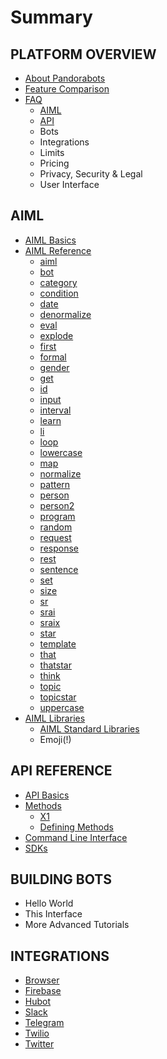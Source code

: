 # Summary

## PLATFORM OVERVIEW

* [About Pandorabots](README.md)
* [Feature Comparison ](feature-comparison.md)
* [FAQ](faq.md)
  * [AIML](faq.md#aiml)
  * [API](faq.md/#api)
  * Bots
  * Integrations
  * Limits
  * Pricing
  * Privacy, Security & Legal
  * User Interface

## AIML

* [AIML Basics](aiml/aiml-basics.md)
* [AIML Reference](/SUMMARY.md#summary)
  * [aiml](aiml/aiml-reference/aiml.md)
  * [bot](aiml/aiml-reference/bot.md)
  * [category](aiml/aiml-reference/category.md)
  * [condition](aiml/aiml-reference/condition.md)
  * [date](aiml/aiml-reference/date.md)
  * [denormalize](aiml/aiml-reference/denormalize.md)
  * [eval](aiml/aiml-reference/eval.md)
  * [explode](aiml/aiml-reference/explode.md)
  * [first](aiml/aiml-reference/first.md)
  * [formal](aiml/aiml-reference/formal.md)
  * [gender](aiml/aiml-reference/gender.md)
  * [get](aiml/aiml-reference/get.md)
  * [id](aiml/aiml-reference/id.md)
  * [input](aiml/aiml-reference/input.md)
  * [interval](aiml/aiml-reference/interval.md)
  * [learn](aiml/aiml-reference/learn.md)
  * [li](aiml/aiml-reference/li.md)
  * [loop](aiml/aiml-reference/loop.md)
  * [lowercase](aiml/aiml-reference/lowercase.md)
  * [map](aiml/aiml-reference/map.md)
  * [normalize](aiml/aiml-reference/normalize.md)
  * [pattern](aiml/aiml-reference/pattern.md)
  * [person](aiml/aiml-reference/person.md)
  * [person2](aiml/aiml-reference/person2.md)
  * [program](aiml/aiml-reference/program.md)
  * [random](aiml/aiml-reference/random.md)
  * [request](aiml/aiml-reference/request.md)
  * [response](aiml/aiml-reference/response.md)
  * [rest](aiml/aiml-reference/rest.md)
  * [sentence](aiml/aiml-reference/sentence.md)
  * [set](aiml/aiml-reference/set.md)
  * [size](aiml/aiml-reference/size.md)
  * [sr](aiml/aiml-reference/sr.md)
  * [srai](aiml/aiml-reference/srai.md)
  * [sraix](aiml/aiml-reference/sraix.md)
  * [star](aiml/aiml-reference/star.md)
  * [template](aiml/aiml-reference/template.md)
  * [that](aiml/aiml-reference/that.md)
  * [thatstar](aiml/aiml-reference/thatstar.md)
  * [think](aiml/aiml-reference/think.md)
  * [topic](aiml/aiml-reference/topic.md)
  * [topicstar](aiml/aiml-reference/topicstar.md)
  * [uppercase](aiml/aiml-reference/uppercase.md)
* [AIML Libraries](aiml/aiml-libraries.md)
  * [AIML Standard Libraries](aiml/aiml-libraries/aiml-standard-libraries.md)
  * Emoji\(!\)

## API REFERENCE

* [API Basics](api-basics.md)
* [Methods](methods.md)
  * [X1](methods/x1.md)
  * [Defining Methods](https://www.gitbook.com/book/lkunze/pandorabots-api/edit#)
* [Command Line Interface](command-line-interface.md)
* [SDKs](sdks.md)

## BUILDING BOTS

* Hello World
* This Interface
* More Advanced Tutorials

## INTEGRATIONS

* [Browser](/integrations/browser-integration.md)
* [Firebase](/integrations/tracking-your-bots-conversations.md)
* [Hubot](/integrations/connecting-your-bot-to-hubot.md)
* [Slack](/integrations/putting-your-bot-on-slack.md)
* [Telegram](/integrations/telegram-integration.md)
* [Twilio](/integrations/connecting-a-bot-to-sms-via-twilio.md)
* [Twitter](/integrations/putting-your-bot-on-twitter.md)

